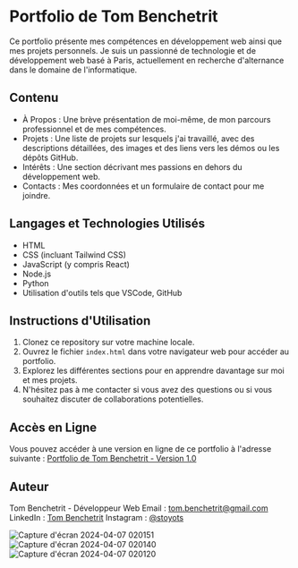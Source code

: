 # Portfolio de Tom Benchetrit



Ce portfolio présente mes compétences en développement web ainsi que mes projets personnels. Je suis un passionné de technologie et de développement web basé à Paris, actuellement en recherche d'alternance dans le domaine de l'informatique.

## Contenu

- À Propos : Une brève présentation de moi-même, de mon parcours professionnel et de mes compétences.
- Projets : Une liste de projets sur lesquels j'ai travaillé, avec des descriptions détaillées, des images et des liens vers les démos ou les dépôts GitHub.
- Intérêts : Une section décrivant mes passions en dehors du développement web.
- Contacts : Mes coordonnées et un formulaire de contact pour me joindre.

## Langages et Technologies Utilisés

- HTML
- CSS (incluant Tailwind CSS)
- JavaScript (y compris React)
- Node.js
- Python
- Utilisation d'outils tels que VSCode, GitHub

## Instructions d'Utilisation

1. Clonez ce repository sur votre machine locale.
2. Ouvrez le fichier `index.html` dans votre navigateur web pour accéder au portfolio.
3. Explorez les différentes sections pour en apprendre davantage sur moi et mes projets.
4. N'hésitez pas à me contacter si vous avez des questions ou si vous souhaitez discuter de collaborations potentielles.

## Accès en Ligne

Vous pouvez accéder à une version en ligne de ce portfolio à l'adresse suivante : [Portfolio de Tom Benchetrit - Version 1.0](https://stoyots.github.io/Portfolio/)

## Auteur

Tom Benchetrit - Développeur Web
Email : tom.benchetrit@gmail.com
LinkedIn : [Tom Benchetrit](https://www.linkedin.com/in/tom-benchetrit/)
Instagram : [@stoyots](https://www.instagram.com/stoyots/)

![Capture d'écran 2024-04-07 020151](https://github.com/Stoyots/Portfolio/assets/146749062/d0dfc0f2-2700-4cbe-9753-464e82ed120c)
![Capture d'écran 2024-04-07 020140](https://github.com/Stoyots/Portfolio/assets/146749062/204443be-4cc1-49e3-9ff5-180777592537)
![Capture d'écran 2024-04-07 020120](https://github.com/Stoyots/Portfolio/assets/146749062/feec21f2-53bf-46b9-9413-4603d790db9f)
